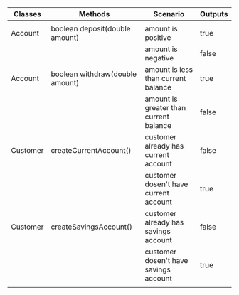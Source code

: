 
| Classes  | Methods                         | Scenario                               | Outputs |
| -------- | ------------------------------- | -------------------------------------- | ------- |
|          |                                 |                                        |         |
| Account  | boolean deposit(double amount)  | amount is positive                     | true    |
|          |                                 | amount is negative                     | false   |
| Account  | boolean withdraw(double amount) | amount is less than current balance    | true    |
|          |                                 | amount is greater than current balance | false   |
| Customer | createCurrentAccount()          | customer already has current account   | false   |
|          |                                 | customer dosen't have current account  | true    |
| Customer | createSavingsAccount()          | customer already has savings account   | false   |
|          |                                 | customer dosen't have savings account  | true    |
|          |                                 |                                        |         |
